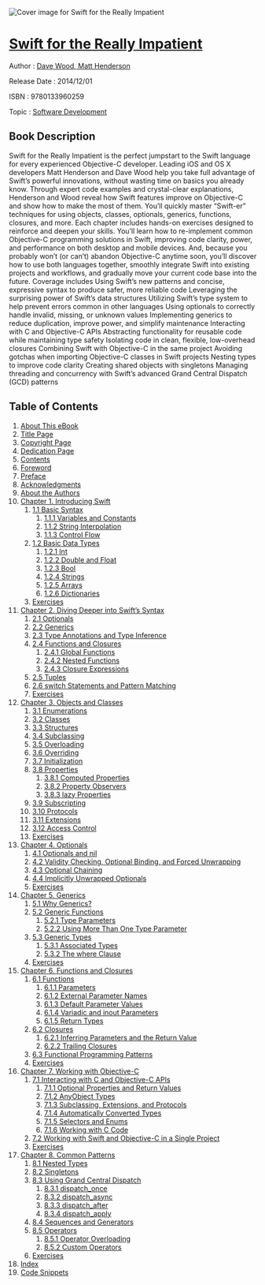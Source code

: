 ![Cover image for Swift for the Really Impatient](https://imgdetail.ebookreading.net/cover/cover/software_development/EB9780133960259.jpg)

[Swift for the Really Impatient](https://ebookreading.net/view/book/Swift+for+the+Really+Impatient-EB9780133960259_1.html "Swift for the Really Impatient")
====================================================================================================================

Author : [Dave Wood](https://ebookreading.net/search/author/Dave+Wood),[ Matt Henderson](https://ebookreading.net/search/author/+Matt+Henderson)

Release Date : 2014/12/01

ISBN : 9780133960259

Topic : [Software Development](https://ebookreading.net/search/category/software-development)

Book Description
-----------------

Swift for the Really Impatient is the perfect jumpstart to the Swift language for every experienced Objective-C developer. Leading iOS and OS X developers Matt Henderson and Dave Wood help you take full advantage of Swift’s powerful innovations, without wasting time on basics you already know.  Through expert code examples and crystal-clear explanations, Henderson and Wood reveal how Swift features improve on Objective-C and show how to make the most of them. You’ll quickly master “Swift-er” techniques for using objects, classes, optionals, generics, functions, closures, and more. Each chapter includes hands-on exercises designed to reinforce and deepen your skills.  You’ll learn how to re-implement common Objective-C programming solutions in Swift, improving code clarity, power, and performance on both desktop and mobile devices. And, because you probably won’t (or can’t) abandon Objective-C anytime soon, you’ll discover how to use both languages together, smoothly integrate Swift into existing projects and workflows, and gradually move your current code base into the future. Coverage includes
Using Swift’s new patterns and concise, expressive syntax to produce safer, more reliable code
Leveraging the surprising power of Swift’s data structures
Utilizing Swift’s type system to help prevent errors common in other languages
Using optionals to correctly handle invalid, missing, or unknown values
Implementing generics to reduce duplication, improve power, and simplify maintenance
Interacting with C and Objective-C APIs
Abstracting functionality for reusable code while maintaining type safety
Isolating code in clean, flexible, low-overhead closures
Combining Swift with Objective-C in the same project
Avoiding gotchas when importing Objective-C classes in Swift projects
Nesting types to improve code clarity
Creating shared objects with singletons
Managing threading and concurrency with Swift’s advanced Grand Central Dispatch (GCD) patterns
              
Table of Contents
-----------------

1. [About This eBook](https://ebookreading.net/view/book/Swift+for+the+Really+Impatient-EB9780133960259_2.html#pref00)
1. [Title Page](https://ebookreading.net/view/book/Swift+for+the+Really+Impatient-EB9780133960259_3.html#title)
1. [Copyright Page](https://ebookreading.net/view/book/Swift+for+the+Really+Impatient-EB9780133960259_4.html)
1. [Dedication Page](https://ebookreading.net/view/book/Swift+for+the+Really+Impatient-EB9780133960259_5.html)
1. [Contents](https://ebookreading.net/view/book/Swift+for+the+Really+Impatient-EB9780133960259_6.html)
1. [Foreword](https://ebookreading.net/view/book/Swift+for+the+Really+Impatient-EB9780133960259_7.html)
1. [Preface](https://ebookreading.net/view/book/Swift+for+the+Really+Impatient-EB9780133960259_8.html)
1. [Acknowledgments](https://ebookreading.net/view/book/Swift+for+the+Really+Impatient-EB9780133960259_9.html)
1. [About the Authors](https://ebookreading.net/view/book/Swift+for+the+Really+Impatient-EB9780133960259_10.html)
1. [Chapter 1. Introducing Swift](https://ebookreading.net/view/book/Swift+for+the+Really+Impatient-EB9780133960259_11.html)
    1. [1.1 Basic Syntax](https://ebookreading.net/view/book/Swift+for+the+Really+Impatient-EB9780133960259_11.html#ch01lev1sec2)
        1. [1.1.1 Variables and Constants](https://ebookreading.net/view/book/Swift+for+the+Really+Impatient-EB9780133960259_11.html#ch01lev2sec1)
        1. [1.1.2 String Interpolation](https://ebookreading.net/view/book/Swift+for+the+Really+Impatient-EB9780133960259_11.html#ch01lev2sec2)
        1. [1.1.3 Control Flow](https://ebookreading.net/view/book/Swift+for+the+Really+Impatient-EB9780133960259_11.html#ch01lev2sec3)
    1. [1.2 Basic Data Types](https://ebookreading.net/view/book/Swift+for+the+Really+Impatient-EB9780133960259_11.html#ch01lev1sec3)
        1. [1.2.1 Int](https://ebookreading.net/view/book/Swift+for+the+Really+Impatient-EB9780133960259_11.html#ch01lev2sec4)
        1. [1.2.2 Double and Float](https://ebookreading.net/view/book/Swift+for+the+Really+Impatient-EB9780133960259_11.html#ch01lev2sec5)
        1. [1.2.3 Bool](https://ebookreading.net/view/book/Swift+for+the+Really+Impatient-EB9780133960259_11.html#ch01lev2sec6)
        1. [1.2.4 Strings](https://ebookreading.net/view/book/Swift+for+the+Really+Impatient-EB9780133960259_11.html#ch01lev2sec7)
        1. [1.2.5 Arrays](https://ebookreading.net/view/book/Swift+for+the+Really+Impatient-EB9780133960259_11.html#ch01lev2sec8)
        1. [1.2.6 Dictionaries](https://ebookreading.net/view/book/Swift+for+the+Really+Impatient-EB9780133960259_11.html#ch01lev2sec9)
    1. [Exercises](https://ebookreading.net/view/book/Swift+for+the+Really+Impatient-EB9780133960259_11.html#ch01lev1sec4)
1. [Chapter 2. Diving Deeper into Swift’s Syntax](https://ebookreading.net/view/book/Swift+for+the+Really+Impatient-EB9780133960259_12.html)
    1. [2.1 Optionals](https://ebookreading.net/view/book/Swift+for+the+Really+Impatient-EB9780133960259_12.html#ch02lev1sec2)
    1. [2.2 Generics](https://ebookreading.net/view/book/Swift+for+the+Really+Impatient-EB9780133960259_12.html#ch02lev1sec3)
    1. [2.3 Type Annotations and Type Inference](https://ebookreading.net/view/book/Swift+for+the+Really+Impatient-EB9780133960259_12.html#ch02lev1sec4)
    1. [2.4 Functions and Closures](https://ebookreading.net/view/book/Swift+for+the+Really+Impatient-EB9780133960259_12.html#ch02lev1sec5)
        1. [2.4.1 Global Functions](https://ebookreading.net/view/book/Swift+for+the+Really+Impatient-EB9780133960259_12.html#ch02lev2sec1)
        1. [2.4.2 Nested Functions](https://ebookreading.net/view/book/Swift+for+the+Really+Impatient-EB9780133960259_12.html#ch02lev2sec2)
        1. [2.4.3 Closure Expressions](https://ebookreading.net/view/book/Swift+for+the+Really+Impatient-EB9780133960259_12.html#ch02lev2sec3)
    1. [2.5 Tuples](https://ebookreading.net/view/book/Swift+for+the+Really+Impatient-EB9780133960259_12.html#ch02lev1sec6)
    1. [2.6 switch Statements and Pattern Matching](https://ebookreading.net/view/book/Swift+for+the+Really+Impatient-EB9780133960259_12.html#ch02lev1sec7)
    1. [Exercises](https://ebookreading.net/view/book/Swift+for+the+Really+Impatient-EB9780133960259_12.html#ch02lev1sec8)
1. [Chapter 3. Objects and Classes](https://ebookreading.net/view/book/Swift+for+the+Really+Impatient-EB9780133960259_13.html)
    1. [3.1 Enumerations](https://ebookreading.net/view/book/Swift+for+the+Really+Impatient-EB9780133960259_13.html#ch03lev1sec2)
    1. [3.2 Classes](https://ebookreading.net/view/book/Swift+for+the+Really+Impatient-EB9780133960259_13.html#ch03lev1sec3)
    1. [3.3 Structures](https://ebookreading.net/view/book/Swift+for+the+Really+Impatient-EB9780133960259_13.html#ch03lev1sec4)
    1. [3.4 Subclassing](https://ebookreading.net/view/book/Swift+for+the+Really+Impatient-EB9780133960259_13.html#ch03lev1sec5)
    1. [3.5 Overloading](https://ebookreading.net/view/book/Swift+for+the+Really+Impatient-EB9780133960259_13.html#ch03lev1sec6)
    1. [3.6 Overriding](https://ebookreading.net/view/book/Swift+for+the+Really+Impatient-EB9780133960259_13.html#ch03lev1sec7)
    1. [3.7 Initialization](https://ebookreading.net/view/book/Swift+for+the+Really+Impatient-EB9780133960259_13.html#ch03lev1sec8)
    1. [3.8 Properties](https://ebookreading.net/view/book/Swift+for+the+Really+Impatient-EB9780133960259_13.html#ch03lev1sec9)
        1. [3.8.1 Computed Properties](https://ebookreading.net/view/book/Swift+for+the+Really+Impatient-EB9780133960259_13.html#ch03lev2sec1)
        1. [3.8.2 Property Observers](https://ebookreading.net/view/book/Swift+for+the+Really+Impatient-EB9780133960259_13.html#ch03lev2sec2)
        1. [3.8.3 lazy Properties](https://ebookreading.net/view/book/Swift+for+the+Really+Impatient-EB9780133960259_13.html#ch03lev2sec3)
    1. [3.9 Subscripting](https://ebookreading.net/view/book/Swift+for+the+Really+Impatient-EB9780133960259_13.html#ch03lev1sec10)
    1. [3.10 Protocols](https://ebookreading.net/view/book/Swift+for+the+Really+Impatient-EB9780133960259_13.html#ch03lev1sec11)
    1. [3.11 Extensions](https://ebookreading.net/view/book/Swift+for+the+Really+Impatient-EB9780133960259_13.html#ch03lev1sec12)
    1. [3.12 Access Control](https://ebookreading.net/view/book/Swift+for+the+Really+Impatient-EB9780133960259_13.html#ch03lev1sec13)
    1. [Exercises](https://ebookreading.net/view/book/Swift+for+the+Really+Impatient-EB9780133960259_13.html#ch03lev1sec14)
1. [Chapter 4. Optionals](https://ebookreading.net/view/book/Swift+for+the+Really+Impatient-EB9780133960259_14.html)
    1. [4.1 Optionals and nil](https://ebookreading.net/view/book/Swift+for+the+Really+Impatient-EB9780133960259_14.html#ch04lev1sec2)
    1. [4.2 Validity Checking, Optional Binding, and Forced Unwrapping](https://ebookreading.net/view/book/Swift+for+the+Really+Impatient-EB9780133960259_14.html#ch04lev1sec3)
    1. [4.3 Optional Chaining](https://ebookreading.net/view/book/Swift+for+the+Really+Impatient-EB9780133960259_14.html#ch04lev1sec4)
    1. [4.4 Implicitly Unwrapped Optionals](https://ebookreading.net/view/book/Swift+for+the+Really+Impatient-EB9780133960259_14.html#ch04lev1sec5)
    1. [Exercises](https://ebookreading.net/view/book/Swift+for+the+Really+Impatient-EB9780133960259_14.html#ch04lev1sec6)
1. [Chapter 5. Generics](https://ebookreading.net/view/book/Swift+for+the+Really+Impatient-EB9780133960259_15.html)
    1. [5.1 Why Generics?](https://ebookreading.net/view/book/Swift+for+the+Really+Impatient-EB9780133960259_15.html#ch05lev1sec2)
    1. [5.2 Generic Functions](https://ebookreading.net/view/book/Swift+for+the+Really+Impatient-EB9780133960259_15.html#ch05lev1sec3)
        1. [5.2.1 Type Parameters](https://ebookreading.net/view/book/Swift+for+the+Really+Impatient-EB9780133960259_15.html#ch05lev2sec1)
        1. [5.2.2 Using More Than One Type Parameter](https://ebookreading.net/view/book/Swift+for+the+Really+Impatient-EB9780133960259_15.html#ch05lev2sec2)
    1. [5.3 Generic Types](https://ebookreading.net/view/book/Swift+for+the+Really+Impatient-EB9780133960259_15.html#ch05lev1sec4)
        1. [5.3.1 Associated Types](https://ebookreading.net/view/book/Swift+for+the+Really+Impatient-EB9780133960259_15.html#ch05lev2sec3)
        1. [5.3.2 The where Clause](https://ebookreading.net/view/book/Swift+for+the+Really+Impatient-EB9780133960259_15.html#ch05lev2sec4)
    1. [Exercises](https://ebookreading.net/view/book/Swift+for+the+Really+Impatient-EB9780133960259_15.html#ch05lev1sec5)
1. [Chapter 6. Functions and Closures](https://ebookreading.net/view/book/Swift+for+the+Really+Impatient-EB9780133960259_16.html)
    1. [6.1 Functions](https://ebookreading.net/view/book/Swift+for+the+Really+Impatient-EB9780133960259_16.html#ch06lev1sec2)
        1. [6.1.1 Parameters](https://ebookreading.net/view/book/Swift+for+the+Really+Impatient-EB9780133960259_16.html#ch06lev2sec1)
        1. [6.1.2 External Parameter Names](https://ebookreading.net/view/book/Swift+for+the+Really+Impatient-EB9780133960259_16.html#ch06lev2sec2)
        1. [6.1.3 Default Parameter Values](https://ebookreading.net/view/book/Swift+for+the+Really+Impatient-EB9780133960259_16.html#ch06lev2sec3)
        1. [6.1.4 Variadic and inout Parameters](https://ebookreading.net/view/book/Swift+for+the+Really+Impatient-EB9780133960259_16.html#ch06lev2sec4)
        1. [6.1.5 Return Types](https://ebookreading.net/view/book/Swift+for+the+Really+Impatient-EB9780133960259_16.html#ch06lev2sec5)
    1. [6.2 Closures](https://ebookreading.net/view/book/Swift+for+the+Really+Impatient-EB9780133960259_16.html#ch06lev1sec3)
        1. [6.2.1 Inferring Parameters and the Return Value](https://ebookreading.net/view/book/Swift+for+the+Really+Impatient-EB9780133960259_16.html#ch06lev2sec6)
        1. [6.2.2 Trailing Closures](https://ebookreading.net/view/book/Swift+for+the+Really+Impatient-EB9780133960259_16.html#ch06lev2sec7)
    1. [6.3 Functional Programming Patterns](https://ebookreading.net/view/book/Swift+for+the+Really+Impatient-EB9780133960259_16.html#ch06lev1sec4)
    1. [Exercises](https://ebookreading.net/view/book/Swift+for+the+Really+Impatient-EB9780133960259_16.html#ch06lev1sec5)
1. [Chapter 7. Working with Objective-C](https://ebookreading.net/view/book/Swift+for+the+Really+Impatient-EB9780133960259_17.html)
    1. [7.1 Interacting with C and Objective-C APIs](https://ebookreading.net/view/book/Swift+for+the+Really+Impatient-EB9780133960259_17.html#ch07lev1sec2)
        1. [7.1.1 Optional Properties and Return Values](https://ebookreading.net/view/book/Swift+for+the+Really+Impatient-EB9780133960259_17.html#ch07lev2sec1)
        1. [7.1.2 AnyObject Types](https://ebookreading.net/view/book/Swift+for+the+Really+Impatient-EB9780133960259_17.html#ch07lev2sec2)
        1. [7.1.3 Subclassing, Extensions, and Protocols](https://ebookreading.net/view/book/Swift+for+the+Really+Impatient-EB9780133960259_17.html#ch07lev2sec3)
        1. [7.1.4 Automatically Converted Types](https://ebookreading.net/view/book/Swift+for+the+Really+Impatient-EB9780133960259_17.html#ch07lev2sec4)
        1. [7.1.5 Selectors and Enums](https://ebookreading.net/view/book/Swift+for+the+Really+Impatient-EB9780133960259_17.html#ch07lev2sec5)
        1. [7.1.6 Working with C Code](https://ebookreading.net/view/book/Swift+for+the+Really+Impatient-EB9780133960259_17.html#ch07lev2sec6)
    1. [7.2 Working with Swift and Objective-C in a Single Project](https://ebookreading.net/view/book/Swift+for+the+Really+Impatient-EB9780133960259_17.html#ch07lev1sec3)
    1. [Exercises](https://ebookreading.net/view/book/Swift+for+the+Really+Impatient-EB9780133960259_17.html#ch07lev1sec4)
1. [Chapter 8. Common Patterns](https://ebookreading.net/view/book/Swift+for+the+Really+Impatient-EB9780133960259_18.html)
    1. [8.1 Nested Types](https://ebookreading.net/view/book/Swift+for+the+Really+Impatient-EB9780133960259_18.html#ch08lev1sec2)
    1. [8.2 Singletons](https://ebookreading.net/view/book/Swift+for+the+Really+Impatient-EB9780133960259_18.html#ch08lev1sec3)
    1. [8.3 Using Grand Central Dispatch](https://ebookreading.net/view/book/Swift+for+the+Really+Impatient-EB9780133960259_18.html#ch08lev1sec4)
        1. [8.3.1 dispatch_once](https://ebookreading.net/view/book/Swift+for+the+Really+Impatient-EB9780133960259_18.html#ch08lev2sec1)
        1. [8.3.2 dispatch_async](https://ebookreading.net/view/book/Swift+for+the+Really+Impatient-EB9780133960259_18.html#ch08lev2sec2)
        1. [8.3.3 dispatch_after](https://ebookreading.net/view/book/Swift+for+the+Really+Impatient-EB9780133960259_18.html#ch08lev2sec3)
        1. [8.3.4 dispatch_apply](https://ebookreading.net/view/book/Swift+for+the+Really+Impatient-EB9780133960259_18.html#ch08lev2sec4)
    1. [8.4 Sequences and Generators](https://ebookreading.net/view/book/Swift+for+the+Really+Impatient-EB9780133960259_18.html#ch08lev1sec5)
    1. [8.5 Operators](https://ebookreading.net/view/book/Swift+for+the+Really+Impatient-EB9780133960259_18.html#ch08lev1sec6)
        1. [8.5.1 Operator Overloading](https://ebookreading.net/view/book/Swift+for+the+Really+Impatient-EB9780133960259_18.html#ch08lev2sec5)
        1. [8.5.2 Custom Operators](https://ebookreading.net/view/book/Swift+for+the+Really+Impatient-EB9780133960259_18.html#ch08lev2sec6)
    1. [Exercises](https://ebookreading.net/view/book/Swift+for+the+Really+Impatient-EB9780133960259_18.html#ch08lev1sec7)
1. [Index](https://ebookreading.net/view/book/Swift+for+the+Really+Impatient-EB9780133960259_19.html)
1. [Code Snippets](https://ebookreading.net/view/book/Swift+for+the+Really+Impatient-EB9780133960259_22.html)

